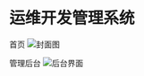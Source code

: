 # 运维开发管理系统

首页
![封面图](https://github.com/madre/devops/blob/master/static/image/home.png)

管理后台
![后台界面](https://github.com/madre/devops/blob/master/static/image/xadmin.png)
